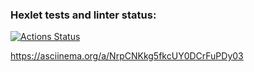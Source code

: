 ### Hexlet tests and linter status:
[![Actions Status](https://github.com/mihan007/go-project-242/actions/workflows/hexlet-check.yml/badge.svg)](https://github.com/mihan007/go-project-242/actions)

https://asciinema.org/a/NrpCNKkg5fkcUY0DCrFuPDy03